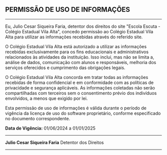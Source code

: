 
## **PERMISSÃO DE USO DE INFORMAÇÕES**

---

Eu, Julio Cesar Siqueira Faria, detentor dos direitos do site "Escola Escuta - Colégio Estadual Vila Alta", concedo permissão ao Colégio Estadual Vila Alta para utilizar as informações recebidas através do referido site.

O Colégio Estadual Vila Alta está autorizado a utilizar as informações recebidas exclusivamente para os fins educacionais e administrativos relacionados às atividades da instituição. Isso inclui, mas não se limita a, análise de dados, comunicação com alunos e responsáveis, melhoria dos serviços oferecidos e cumprimento das obrigações legais.

O Colégio Estadual Vila Alta concorda em tratar todas as informações recebidas de forma confidencial e em conformidade com as políticas de privacidade e segurança aplicáveis. As informações coletadas não serão compartilhadas com terceiros sem o consentimento prévio dos indivíduos envolvidos, a menos que exigido por lei.

Esta permissão de uso de informações é válida durante o período de vigência da licença de uso do software proprietário, conforme especificado no documento correspondente.

**Data de Vigência:**
01/06/2024 a 01/01/2025

---

**Julio Cesar Siqueira Faria**
Detentor dos Direitos

---
